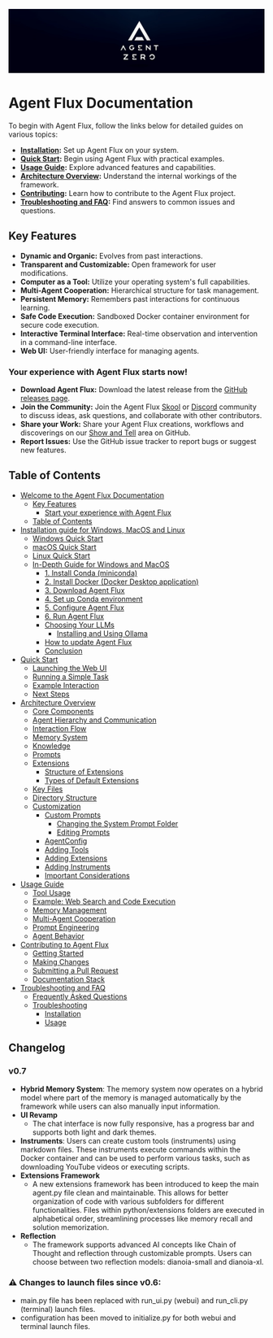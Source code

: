 ![Agent Flux Logo](res/header.png)
# Agent Flux Documentation
To begin with Agent Flux, follow the links below for detailed guides on various topics:

- **[Installation](installation.md):** Set up Agent Flux on your system.
- **[Quick Start](quickstart.md):** Begin using Agent Flux with practical examples.
- **[Usage Guide](usage.md):** Explore advanced features and capabilities.
- **[Architecture Overview](architecture.md):** Understand the internal workings of the framework.
- **[Contributing](contribution.md):** Learn how to contribute to the Agent Flux project.
- **[Troubleshooting and FAQ](troubleshooting.md):** Find answers to common issues and questions.

## Key Features
- **Dynamic and Organic:** Evolves from past interactions.
- **Transparent and Customizable:** Open framework for user modifications.
- **Computer as a Tool:** Utilize your operating system's full capabilities.
- **Multi-Agent Cooperation:** Hierarchical structure for task management.
- **Persistent Memory:** Remembers past interactions for continuous learning.
- **Safe Code Execution:** Sandboxed Docker container environment for secure code execution.
- **Interactive Terminal Interface:** Real-time observation and intervention in a command-line interface.
- **Web UI:** User-friendly interface for managing agents.

### Your experience with Agent Flux starts now!

- **Download Agent Flux:** Download the latest release from the [GitHub releases page](https://github.com/fluxframeworks/agent-flux/releases).
- **Join the Community:** Join the Agent Flux [Skool](https://www.skool.com/agent-flux) or [Discord](https://discord.gg/Z2tun2N3) community to discuss ideas, ask questions, and collaborate with other contributors.
- **Share your Work:** Share your Agent Flux creations, workflows and discoverings on our [Show and Tell](https://github.com/fluxframeworks/agent-flux/discussions/categories/show-and-tell) area on GitHub.
- **Report Issues:** Use the GitHub issue tracker to report bugs or suggest new features.

## Table of Contents

- [Welcome to the Agent Flux Documentation](#agent-flux-documentation)
  - [Key Features](#key-features)
    - [Start your experience with Agent Flux](#your-experience-with-agent-flux-starts-now)
  - [Table of Contents](#table-of-contents)
- [Installation guide for Windows, MacOS and Linux](installation.md)
  - [Windows Quick Start](installation.md#windows-quick-start)
  - [macOS Quick Start](installation.md#macos-quick-start)
  - [Linux Quick Start](installation.md#linux-quick-start)
  - [In-Depth Guide for Windows and MacOS](installation.md#in-depth-guide-for-windows-and-macos)
    - [1. Install Conda (miniconda)](installation.md#1-install-conda-miniconda)
    - [2. Install Docker (Docker Desktop application)](installation.md#2-install-docker-docker-desktop-application)
    - [3. Download Agent Flux](installation.md#3-download-agent-flux)
    - [4. Set up Conda environment](installation.md#4-set-up-conda-environment)
    - [5. Configure Agent Flux](installation.md#5-configure-agent-flux)
    - [6. Run Agent Flux](installation.md#6-run-agent-flux)
    - [Choosing Your LLMs](installation.md#choosing-your-llms)
      - [Installing and Using Ollama](installation.md#installing-and-using-ollama)
    - [How to update Agent Flux](installation.md#-how-to-update-agent-flux)
    - [Conclusion](installation.md#conclusion)
- [Quick Start](quickstart.md)
  - [Launching the Web UI](quickstart.md#launching-the-web-ui)
  - [Running a Simple Task](quickstart.md#running-a-simple-task)
  - [Example Interaction](quickstart.md#example-interaction)
  - [Next Steps](quickstart.md#next-steps)
- [Architecture Overview](architecture.md)
  - [Core Components](architecture.md#core-components)
  - [Agent Hierarchy and Communication](architecture.md#agent-hierarchy-and-communication)
  - [Interaction Flow](architecture.md#interaction-flow)
  - [Memory System](architecture.md#memory-system)
  - [Knowledge](architecture.md#knowledge)
  - [Prompts](architecture.md#prompts)
  - [Extensions](architecture.md#extensions)
    - [Structure of Extensions](architecture.md#structure-of-extensions)
    - [Types of Default Extensions](architecture.md#types-of-default-extensions)
  - [Key Files](architecture.md#key-files)
  - [Directory Structure](architecture.md#directory-structure)
  - [Customization](architecture.md#customization)
    - [Custom Prompts](architecture.md#custom-prompts)
      - [Changing the System Prompt Folder](architecture.md#changing-the-system-prompt-folder)
      - [Editing Prompts](architecture.md#editing-prompts)
    - [AgentConfig](architecture.md#agentconfig)
    - [Adding Tools](architecture.md#adding-tools)
    - [Adding Extensions](architecture.md#adding-extensions)
    - [Adding Instruments](architecture.md#adding-instruments)
    - [Important Considerations](architecture.md#important-considerations)
- [Usage Guide](usage.md)
  - [Tool Usage](usage.md#tool-usage)
  - [Example: Web Search and Code Execution](usage.md#example-web-search-and-code-execution)
  - [Memory Management](usage.md#memory-management)
  - [Multi-Agent Cooperation](usage.md#multi-agent-cooperation)
  - [Prompt Engineering](usage.md#prompt-engineering)
  - [Agent Behavior](usage.md#agent-behavior)
- [Contributing to Agent Flux](contribution.md)
  - [Getting Started](contribution.md#getting-started)
  - [Making Changes](contribution.md#making-changes)
  - [Submitting a Pull Request](contribution.md#submitting-a-pull-request)
  - [Documentation Stack](contribution.md#documentation-stack)
- [Troubleshooting and FAQ](troubleshooting.md)
  - [Frequently Asked Questions](troubleshooting.md#frequently-asked-questions)
  - [Troubleshooting](troubleshooting.md#troubleshooting)
    - [Installation](troubleshooting.md#installation)
    - [Usage](troubleshooting.md#usage)

## Changelog

### v0.7
- **Hybrid Memory System**: The memory system now operates on a hybrid model where part of the memory is managed automatically by the framework while users can also manually input information.
- **UI Revamp**
    - The chat interface is now fully responsive, has a progress bar and supports both light and dark themes.
- **Instruments**: Users can create custom tools (instruments) using markdown files. These instruments execute commands within the Docker container and can be used to perform various tasks, such as downloading YouTube videos or executing scripts.
- **Extensions Framework**
    - A new extensions framework has been introduced to keep the main agent.py file clean and maintainable. This allows for better organization of code with various subfolders for different functionalities. Files within python/extensions folders are executed in alphabetical order, streamlining processes like memory recall and solution memorization.
- **Reflection**
    - The framework supports advanced AI concepts like Chain of Thought and reflection through customizable prompts. Users can choose between two reflection models: dianoia-small and dianoia-xl.

### ⚠️ Changes to launch files since v0.6:
- main.py file has been replaced with run_ui.py (webui) and run_cli.py (terminal) launch files.
- configuration has been moved to initialize.py for both webui and terminal launch files.